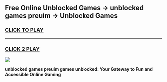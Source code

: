 
## Free Online Unblocked Games → unblocked games preuim → Unblocked Games
<h3>
<a href="https://premium.freeplayer.one?title=unblocked_games_preuim&ref=21F">CLICK TO PLAY</a></h3>
<hr>

<h3>
<a href="https://premium.freeplayer.one?title=unblocked_games_preuim&ref=21F">CLICK 2 PLAY</a>
  
</h3>

<a href="https://premium.freeplayer.one?title=unblocked_games_preuim&ref=21F/"><img src="https://clearcache.store/games.png"></a>


**unblocked games preuim games unblocked: Your Gateway to Fun and Accessible Online Gaming**
